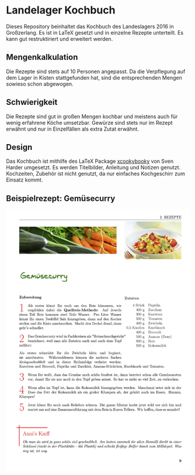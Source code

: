 # Landelager Kochbuch

Dieses Repository beinhaltet das Kochbuch des Landeslagers 2016 in Großzerlang. Es ist in LaTeX gesetzt und in einzelne Rezepte unterteilt. Es kann gut restruktiriert und erweitert werden.

## Mengenkalkulation

Die Rezepte sind stets auf 10 Personen angepasst. Da die Verpflegung auf dem Lager in Kisten stattgefunden hat, sind die entsprechenden Mengen sowieso schon abgewogen.

## Schwierigkeit 

Die Rezepte sind gut in großen Mengen kochbar und meistens auch für wenig erfahrene Köche umsetzbar. Gewürze sind stets nur im Rezept erwähnt und nur in Einzelfällen als extra Zutat erwähnt.

## Design

Das Kochbuch ist mithilfe des LaTeX Package [xcookybooky](https://www.ctan.org/pkg/xcookybooky) von Sven Harder umgesetzt. Es werden Titelbilder, Anleitung und Notizen genutzt. Kochzeiten, Zubehör ist nicht genutzt, da nur einfaches Kochgeschirr zum Einsatz kommt.

## Beispielrezept: Gemüsecurry

![Rezept für Gemüsecurry](Curry.jpg)
